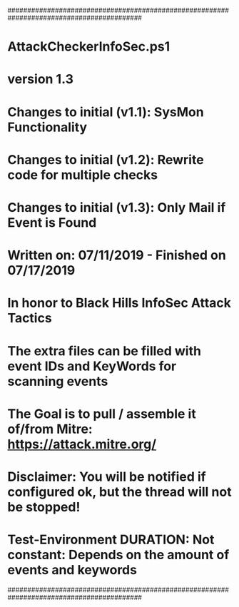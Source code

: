 ##########################################################################################
# AttackCheckerInfoSec.ps1																 #
# version 1.3																			 #
# Changes to initial (v1.1): SysMon Functionality										 #
# Changes to initial (v1.2): Rewrite code for multiple checks							 #
# Changes to initial (v1.3): Only Mail if Event is Found								 #
# Written on: 07/11/2019 - Finished on 07/17/2019										 #
# In honor to Black Hills InfoSec Attack Tactics										 #
# The extra files can be filled with event IDs and KeyWords for scanning events			 #
# The Goal is to pull / assemble it of/from Mitre: https://attack.mitre.org/			 #
# Disclaimer: You will be notified if configured ok, but the thread will not be stopped! #
# Test-Environment DURATION: Not constant: Depends on the amount of events and keywords	 #
##########################################################################################
